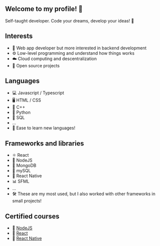 ## Welcome to my profile! 🥞

Self-taught developer. Code your dreams, develop your ideas! 🤠

## Interests
- 🔌 Web app developer but more interested in backend development
- ⚙️ Low-level programming and understand how things works
- ☁️ Cloud computing and descentralization
- 🧰 Open source projects

## Languages
- 💻 Javascript / Typescript
- 🖥️ HTML / CSS
- 🔩 C++
- 🐍 Python
- 💾 SQL
- ...
- 🧠 Ease to learn new languages!

## Frameworks and libraries
- ⚛️ React
- 🔋 NodeJS
- 🍃 MongoDB
- 💾 mySQL
- 📱 React Native
- 📊 SFML
- ...
- 🛠️ These are my most used, but I also worked with other frameworks in small projects!

## Certified courses
- 📗 [NodeJS](https://www.udemy.com/course/node-de-cero-a-experto/)
- 📘 [React](https://www.udemy.com/course/react-cero-experto/)
- 📓 [React Native](https://www.udemy.com/course/react-native-fh/)

<!--
## Codewars
[![Codewars Badge](https://www.codewars.com/users/alesbe/badges/large)](https://www.codewars.com/users/alesbe)

<br>
<h3 align="center">⬇️🎨 Check my pinned projects! 🎨⬇️</h3>
-->
